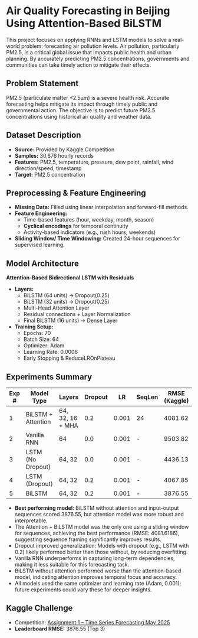 # Air Quality Forecasting in Beijing Using Attention-Based BiLSTM
This project focuses on applying RNNs and LSTM models to solve a real-world problem: forecasting air pollution levels. Air pollution, particularly PM2.5, is a critical global issue that impacts public health and urban planning. By accurately predicting PM2.5 concentrations, governments and communities can take timely action to mitigate their effects.

## Problem Statement

PM2.5 (particulate matter ≤2.5μm) is a severe health risk. Accurate forecasting helps mitigate its impact through timely public and governmental action. The objective is to predict future PM2.5 concentrations using historical air quality and weather data.

## Dataset Description

- **Source:** Provided by Kaggle Competition
- **Samples:** 30,676 hourly records
- **Features:** PM2.5, temperature, pressure, dew point, rainfall, wind direction/speed, timestamp
- **Target:** PM2.5 concentration

## Preprocessing & Feature Engineering

- **Missing Data:** Filled using linear interpolation and forward-fill methods.
- **Feature Engineering:**
  - Time-based features (hour, weekday, month, season)
  - **Cyclical encodings** for temporal continuity
  - Activity-based indicators (e.g., rush hours, weekends)
- **Sliding Window/ Time Windowing:** Created 24-hour sequences for supervised learning.


## Model Architecture

**Attention-Based Bidirectional LSTM with Residuals**
- **Layers:**
  - BiLSTM (64 units) → Dropout(0.25)
  - BiLSTM (32 units) → Dropout(0.25)
  - Multi-Head Attention Layer
  - Residual connections + Layer Normalization
  - Final BiLSTM (16 units) → Dense Layer
- **Training Setup:**
  - Epochs: 70
  - Batch Size: 64
  - Optimizer: Adam
  - Learning Rate: 0.0006
  - Early Stopping & ReduceLROnPlateau

## Experiments Summary

| Exp # | Model Type         | Layers           | Dropout | LR     | SeqLen | RMSE (Kaggle) |
|-------|--------------------|------------------|---------|--------|--------|---------------|
| 1     | BiLSTM + Attention | 64, 32, 16 + MHA | 0.2     | 0.001  | 24     | 4081.62       |
| 2     | Vanilla RNN        | 64               | 0.0     | 0.001  | -      | 9503.82       |
| 3     | LSTM (No Dropout)  | 64, 32           | 0.0     | 0.001  | -      | 4436.13       |
| 4     | LSTM (Dropout)     | 64, 32           | 0.2     | 0.001  | -      | 4067.85       |
| 5     | BiLSTM             | 64, 32           | 0.2     | 0.001  | -      | 3876.55       |

- **Best performing model**: BiLSTM without attention and input-output sequences scored 3876.55, but attention model was more robust and interpretable.
- The Attention + BiLSTM model was the only one using a sliding window for sequences, achieving the best performance (RMSE: 4081.6186), suggesting sequence framing significantly improves results.
- Dropout improved generalization: Models with dropout (e.g., LSTM with 0.2) likely performed better than those without, by reducing overfitting.
- Vanilla RNN underperforms in capturing long-term dependencies, making it less suitable for this forecasting task.
- BiLSTM without attention performed worse than the attention-based model, indicating attention improves temporal focus and accuracy.
- All models used the same optimizer and learning rate (Adam, 0.001); future experiments could vary these for deeper insights.


## Kaggle Challenge

- Competition: [Assignment 1 – Time Series Forecasting May 2025](https://www.kaggle.com/competitions/assignment-1-time-series-forecasting-may-2025)
- **Leaderboard RMSE:** 3876.55 (Top 3)
